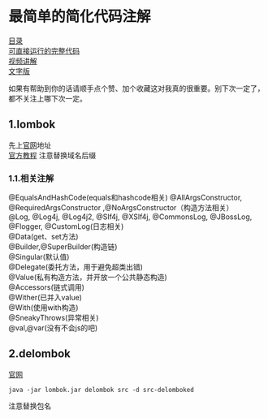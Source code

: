 # 最简单的简化代码注解
[目录](https://github.com/edanlx/SealBook/blob/master/catalog.md)  
[可直接运行的完整代码](https://github.com/edanlx/TechingCode/tree/master/demoGrace/src/main/java/com/example/demo/entity)  
[视频讲解]()   
[文字版](https://github.com/edanlx/SealBook/blob/master/graceCode/lombok.md)

如果有帮助到你的话请顺手点个赞、加个收藏这对我真的很重要。别下次一定了，都不关注上哪下次一定。

## 1.lombok
先上[官网](https://projectlombok.org/)地址  
[官方教程](https://projectlombok.org/features/EqualsAndHashCode)  注意替换域名后缀
### 1.1.相关注解
@EqualsAndHashCode(equals和hashcode相关)
@AllArgsConstructor, @RequiredArgsConstructor ,@NoArgsConstructor（构造方法相关）  
@Log, @Log4j, @Log4j2, @Slf4j, @XSlf4j, @CommonsLog, @JBossLog, @Flogger, @CustomLog(日志相关)  
@Data(get、set方法)  
@Builder,@SuperBuilder(构造链)  
@Singular(默认值)  
@Delegate(委托方法，用于避免超类出错)  
@Value(私有构造方法，并开放一个公共静态构造)  
@Accessors(链式调用)  
@Wither(已并入value)  
@With(使用with构造)  
@SneakyThrows(异常相关)  
@val,@var(没有不会js的吧)  
## 2.delombok
[官网](https://projectlombok.org/features/delombok)

```
java -jar lombok.jar delombok src -d src-delomboked
```
注意替换包名
